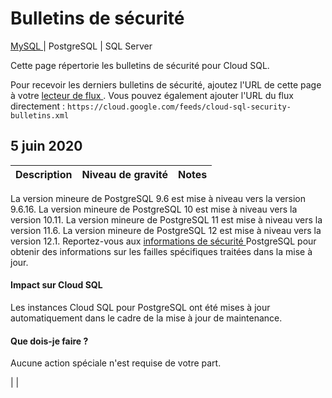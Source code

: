#  Bulletins de sécurité

[ MySQL ](https://cloud.google.com/sql/docs/mysql/security-bulletins?hl=fr
"Consultez cette page pour le moteur de base de données MySQL") |  PostgreSQL
|  SQL Server

Cette page répertorie les bulletins de sécurité pour Cloud SQL.

Pour recevoir les derniers bulletins de sécurité, ajoutez l'URL de cette page
à votre [ lecteur de flux
](https://wikipedia.org/wiki/Comparison_of_feed_aggregators) . Vous pouvez
également ajouter l'URL du flux directement : `
https://cloud.google.com/feeds/cloud-sql-security-bulletins.xml `

##  5 juin 2020

Description  |  Niveau de gravité  |  Notes  
---|---|---  
  
La version mineure de PostgreSQL 9.6 est mise à niveau vers la version 9.6.16.
La version mineure de PostgreSQL 10 est mise à niveau vers la version 10.11.
La version mineure de PostgreSQL 11 est mise à niveau vers la version 11.6. La
version mineure de PostgreSQL 12 est mise à niveau vers la version 12.1.
Reportez-vous aux [ informations de sécurité
](https://www.postgresql.org/support/security/) PostgreSQL pour obtenir des
informations sur les failles spécifiques traitées dans la mise à jour.

####  Impact sur Cloud SQL

Les instances Cloud SQL pour PostgreSQL ont été mises à jour automatiquement
dans le cadre de la mise à jour de maintenance.

####  Que dois-je faire ?

Aucune action spéciale n'est requise de votre part.

|  |

